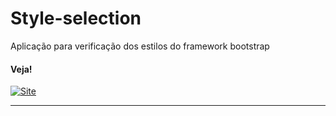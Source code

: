 # Style-selection

Aplicação para verificação dos estilos do framework bootstrap

#### Veja!

 <a href="https://vimeo.com/913341884/8d0a6cd4a1">
    <img src="https://img.shields.io/badge/VÍDEO DE FUNCIONALIDADE%20-darkblue" alt="Site">
 </a>

---
